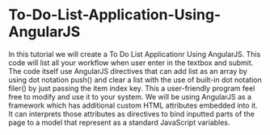 # To-Do-List-Application-Using-AngularJS
In this tutorial we will create a To Do List Applicationr Using AngularJS. This code will list all your workflow when user enter in the textbox and submit. The code itself use AngularJS directives that can add list as an array by using dot notation push() and clear a list with the use of built-in dot notation filer() by just passing the item index key. This a user-friendly program feel free to modify and use it to your system.  We will be using AngularJS as a framework which has additional custom HTML attributes embedded into it. It can interprets those attributes as directives to bind inputted parts of the page to a model that represent as a standard JavaScript variables.
